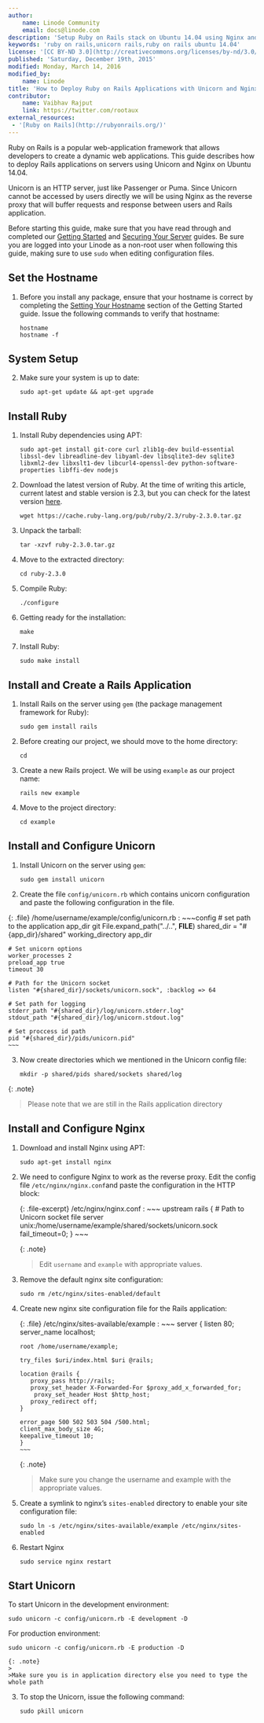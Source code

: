```yaml
---
author:
    name: Linode Community
    email: docs@linode.com
description: 'Setup Ruby on Rails stack on Ubuntu 14.04 using Nginx and Unicorn'
keywords: 'ruby on rails,unicorn rails,ruby on rails ubuntu 14.04'
license: '[CC BY-ND 3.0](http://creativecommons.org/licenses/by-nd/3.0/us/)'
published: 'Saturday, December 19th, 2015'
modified: Monday, March 14, 2016
modified_by:
    name: Linode
title: 'How to Deploy Ruby on Rails Applications with Unicorn and Nginx on Ubuntu 14.04'
contributor:
    name: Vaibhav Rajput
    link: https://twitter.com/rootaux
external_resources:
 - '[Ruby on Rails](http://rubyonrails.org/)'
---
```


Ruby on Rails is a popular web-application framework that allows developers to create a dynamic web applications. This guide describes how to deploy Rails applications on servers using Unicorn and Nginx on Ubuntu 14.04.

Unicorn is an HTTP server, just like Passenger or Puma. Since Unicorn cannot be accessed by users directly we will be using Nginx as the reverse proxy that will buffer requests and response between users and Rails application.

Before starting this guide, make sure that  you have read through and completed our [Getting Started](/docs/getting-started) and [Securing Your Server](/docs/security/securing-your-server/) guides. Be sure you are logged into your Linode as a non-root user when following this guide, making sure to use `sudo` when editing configuration files.

## Set the Hostname

1.  Before you install any package, ensure that your hostname is correct by completing the [Setting Your Hostname](/docs/getting-started#setting-the-hostname) section of the Getting Started guide. Issue the following commands to verify that hostname:

        hostname
        hostname -f

## System Setup

2.  Make sure your system is up to date:

        sudo apt-get update && apt-get upgrade

## Install Ruby

1.  Install Ruby dependencies using APT:

        sudo apt-get install git-core curl zlib1g-dev build-essential libssl-dev libreadline-dev libyaml-dev libsqlite3-dev sqlite3 libxml2-dev libxslt1-dev libcurl4-openssl-dev python-software-properties libffi-dev nodejs

2.  Download the latest version of Ruby. At the time of writing this article, current latest and stable version is 2.3, but you can check for the latest version [here](https://www.ruby-lang.org/en/downloads/).

        wget https://cache.ruby-lang.org/pub/ruby/2.3/ruby-2.3.0.tar.gz

3.  Unpack the tarball:	

        tar -xzvf ruby-2.3.0.tar.gz

4.  Move to the extracted directory:

        cd ruby-2.3.0

5.  Compile Ruby:	

        ./configure

6.  Getting ready for the installation:

        make

7.  Install Ruby:

        sudo make install

## Install and Create a Rails Application

1.  Install Rails on the server using `gem` (the package management framework for Ruby):

        sudo gem install rails

2.  Before creating our project, we should move to the home directory:

        cd

3.  Create a new Rails project. We will be using `example` as our project name:

        rails new example

4.  Move to the project directory:

        cd example

## Install and Configure Unicorn

1.  Install Unicorn on the server using `gem`:

        sudo gem install unicorn

2.  Create the file `config/unicorn.rb` which contains unicorn configuration and paste the following configuration in the file.

{: .file}
/home/username/example/config/unicorn.rb
:   ~~~config
    # set path to the application
    app_dir git File.expand_path("../..", __FILE__)
    shared_dir = "#{app_dir}/shared"
    working_directory app_dir

    # Set unicorn options
    worker_processes 2
    preload_app true
    timeout 30

    # Path for the Unicorn socket
    listen "#{shared_dir}/sockets/unicorn.sock", :backlog => 64

    # Set path for logging
    stderr_path "#{shared_dir}/log/unicorn.stderr.log"
    stdout_path "#{shared_dir}/log/unicorn.stdout.log"

    # Set proccess id path
    pid "#{shared_dir}/pids/unicorn.pid"
    ~~~

3.  Now create directories which we mentioned in the Unicorn config file:

        mkdir -p shared/pids shared/sockets shared/log

{: .note}
>
>Please note that we are still in the Rails application directory

## Install and Configure Nginx

1.  Download and install Nginx using APT:

        sudo apt-get install nginx

2.  We need to configure Nginx to work as the reverse proxy. Edit the config file `/etc/nginx/nginx.conf`and paste the configuration in the HTTP block:

    {: .file-excerpt}
    /etc/nginx/nginx.conf
    :   ~~~
        upstream rails {
        # Path to Unicorn socket file
        server unix:/home/username/example/shared/sockets/unicorn.sock fail_timeout=0;
        }
        ~~~

    {: .note}
    >
    > Edit `username` and `example` with appropriate values.

3.  Remove the default nginx site configuration:

        sudo rm /etc/nginx/sites-enabled/default

4.  Create new nginx site configuration file for the Rails application:

    {: .file}
    /etc/nginx/sites-available/example
    :   ~~~ 
        server {
        listen 80;
        server_name localhost;

        root /home/username/example;

        try_files $uri/index.html $uri @rails;

        location @rails {
           proxy_pass http://rails;
           proxy_set_header X-Forwarded-For $proxy_add_x_forwarded_for;
            proxy_set_header Host $http_host;
           proxy_redirect off;
        }

        error_page 500 502 503 504 /500.html;
        client_max_body_size 4G;
        keepalive_timeout 10;
        }
        ~~~

    {: .note}
    >
    >Make sure you change the username and example with the appropriate values.

5.  Create a symlink to nginx’s `sites-enabled` directory to enable your site configuration file:

        sudo ln -s /etc/nginx/sites-available/example /etc/nginx/sites-enabled

6.  Restart Nginx

        sudo service nginx restart

## Start Unicorn

To start Unicorn in the development environment:

    sudo unicorn -c config/unicorn.rb -E development -D

For production environment:

    sudo unicorn -c config/unicorn.rb -E production -D

    {: .note}
    >
    >Make sure you is in application directory else you need to type the whole path	

3.  To stop the Unicorn, issue the following command:

        sudo pkill unicorn

